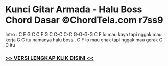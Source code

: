 
 # Kunci Gitar Armada - Halu Boss Chord Dasar ©ChordTela.com r7ss9


Intro : C F G C C F G C C-C C-C G-G-G-G C F lo mau kaya tapi nggak mau kerja G C itu namanya halu boss.. C F lo mau enak tapi nggak mau gerak G C itu

###  <a href="https://shortlighzx.web.app?sq=Kunci Gitar Armada - Halu Boss Chord Dasar ©ChordTela.com"> >> VERSI LENGKAP KLIK DISINI << </a>
